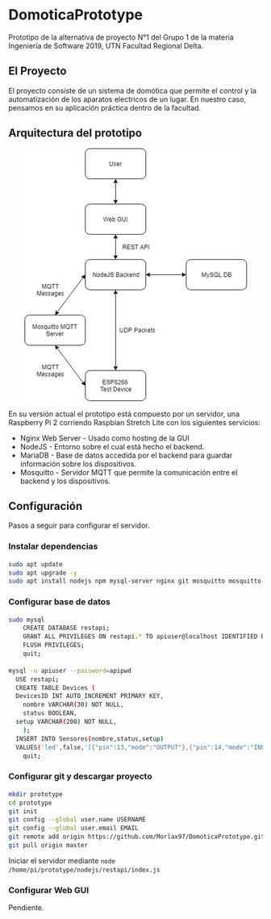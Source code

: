 # DomoticaPrototype

Prototipo de la alternativa de proyecto N°1 del Grupo 1 de la materia Ingeniería de Software 2019, UTN Facultad Regional Delta.

## El Proyecto

El proyecto consiste de un sistema de domótica que permite el control y la automatización de los aparatos electricos de un lugar. En nuestro caso, pensamos en su aplicación práctica dentro de la facultad.

## Arquitectura del prototipo

<p align="center"> <img src="https://github.com/Morlax97/DomoticaPrototype/blob/master/Prototype.png" alt="Prototype Architecture"> </p>

En su versión actual el prototipo está compuesto por un servidor, una Raspberry Pi 2 corriendo Raspbian Stretch Lite con los siguientes servicios:

  * Nginx Web Server - Usado como hosting de la GUI
  * NodeJS - Entorno sobre el cual está hecho el backend.
  * MariaDB - Base de datos accedida por el backend para guardar información sobre los dispositivos.
  * Mosquitto - Servidor MQTT que permite la comunicación entre el backend y los dispositivos.

## Configuración

Pasos a seguir para configurar el servidor.

### Instalar dependencias

```bash
sudo apt update
sudo apt upgrade -y
sudo apt install nodejs npm mysql-server nginx git mosquitto mosquitto-clients -y
```

### Configurar base de datos

```bash
sudo mysql
	CREATE DATABASE restapi;
	GRANT ALL PRIVILEGES ON restapi.* TO apiuser@localhost IDENTIFIED BY 'apipwd';
	FLUSH PRIVILEGES;
	quit;

mysql -u apiuser --password=apipwd
  USE restapi;
  CREATE TABLE Devices (
  DevicesID INT AUTO_INCREMENT PRIMARY KEY,
	nombre VARCHAR(30) NOT NULL,
	status BOOLEAN,
  setup VARCHAR(200) NOT NULL,
	);
  INSERT INTO Sensores(nombre,status,setup)
  VALUES('led',false,'[{"pin":13,"mode":"OUTPUT"},{"pin":14,"mode":"INPUT_PULLUP"}]')
	quit;
```
### Configurar git y descargar proyecto

```bash
mkdir prototype
cd prototype
git init
git config --global user.name USERNAME
git config --global user.email EMAIL
git remote add origin https://github.com/Morlax97/DomoticaPrototype.git
git pull origin master
```
Iniciar el servidor mediante ``` node /home/pi/prototype/nodejs/restapi/index.js ```

### Configurar Web GUI

Pendiente.
